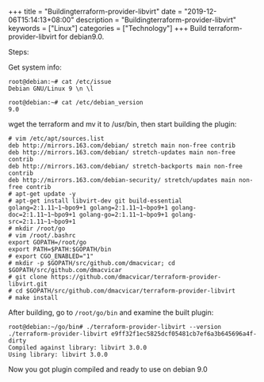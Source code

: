 +++
title = "Buildingterraform-provider-libvirt"
date = "2019-12-06T15:14:13+08:00"
description = "Buildingterraform-provider-libvirt"
keywords = ["Linux"]
categories = ["Technology"]
+++
Build terraform-provider-libvirt for debian9.0.    

Steps:    

Get system info:    

```
root@debian:~# cat /etc/issue
Debian GNU/Linux 9 \n \l

root@debian:~# cat /etc/debian_version 
9.0

```
wget the terraform and mv it to /usr/bin, then start building the plugin:    

```
# vim /etc/apt/sources.list
deb http://mirrors.163.com/debian/ stretch main non-free contrib
deb http://mirrors.163.com/debian/ stretch-updates main non-free contrib
deb http://mirrors.163.com/debian/ stretch-backports main non-free contrib
deb http://mirrors.163.com/debian-security/ stretch/updates main non-free contrib
# apt-get update -y
# apt-get install libvirt-dev git build-essential golang=2:1.11~1~bpo9+1 golang=2:1.11~1~bpo9+1 golang-doc=2:1.11~1~bpo9+1 golang-go=2:1.11~1~bpo9+1 golang-src=2:1.11~1~bpo9+1
# mkdir /root/go
# vim /root/.bashrc
export GOPATH=/root/go
export PATH=$PATH:$GOPATH/bin
# export CGO_ENABLED="1"
# mkdir -p $GOPATH/src/github.com/dmacvicar; cd $GOPATH/src/github.com/dmacvicar
# git clone https://github.com/dmacvicar/terraform-provider-libvirt.git
# cd $GOPATH/src/github.com/dmacvicar/terraform-provider-libvirt
# make install
```
After building, go to `/root/go/bin` and examine the built plugin:    

```
root@debian:~/go/bin# ./terraform-provider-libvirt --version
./terraform-provider-libvirt e9ff32f1ec5825dcf05481cb7ef6a3b645696a4f-dirty
Compiled against library: libvirt 3.0.0
Using library: libvirt 3.0.0
```
Now you got plugin compiled and ready to use on debian 9.0    

